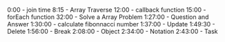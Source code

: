 0:00 - join time
8:15 - Array Traverse
12:00 - callback function
15:00 - forEach function
32:00 - Solve a Array Problem
1:27:00 - Question and Answer
1:30:00 - calculate fibonnacci number
1:37:00 - Update
1:49:30 - Delete
1:56:00 - Break
2:08:00 - Object
2:34:00 - Notation
2:43:00 - Task
